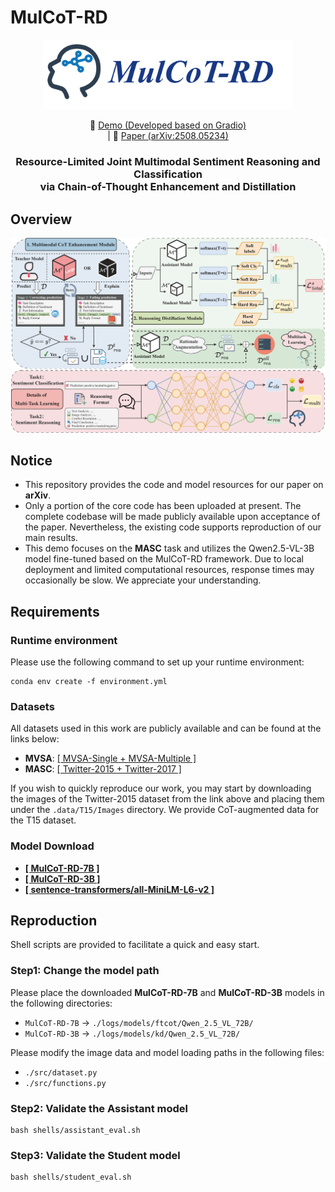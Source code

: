 # MulCoT-RD

<p align="center">
    <img src="./assets/logo.png" width="400"/>
</p>

<p align="center">
    🤗 <a href="https://71fa6862bec24a314a.gradio.live/">Demo (Developed based on Gradio)</a><br/> | 📄 <a href="https://arxiv.org/abs/2508.05234">Paper (arXiv:2508.05234)</a>
</p>

<h3 align="center">
  Resource-Limited Joint Multimodal Sentiment Reasoning and Classification <br/>
  via Chain-of-Thought Enhancement and Distillation
</h3>



## Overview
![overview](./assets/framework.png)

## Notice
- This repository provides the code and model resources for our paper on **arXiv**.
- Only a portion of the core code has been uploaded at present. The complete codebase will be made publicly available upon acceptance of the paper. Nevertheless, the existing code supports reproduction of our main results.
- This demo focuses on the **MASC** task and utilizes the Qwen2.5-VL-3B model fine-tuned based on the MulCoT-RD framework. Due to local deployment and limited computational resources, response times may occasionally be slow. We appreciate your understanding.

## Requirements
### Runtime environment
Please use the following command to set up your runtime environment:
```
conda env create -f environment.yml
```

### Datasets
All datasets used in this work are publicly available and can be found at the links below:
- **MVSA**:  [[ MVSA-Single + MVSA-Multiple ]](https://mcrlab.net/research/mvsa-sentiment-analysis-on-multi-view-social-data/)
- **MASC**:  [[ Twitter-2015 + Twitter-2017 ]](https://github.com/jefferyYu/TomBERT)

If you wish to quickly reproduce our work, you may start by downloading the images of the Twitter-2015 dataset from the link above and placing them under the `.data/T15/Images` directory. We provide CoT-augmented data for the T15 dataset.

### Model Download
- **[[ MulCoT-RD-7B ]](https://huggingface.co/sghn/MulCoT-RD-7B/tree/main)**
- **[[ MulCoT-RD-3B ]](https://huggingface.co/sghn/MulCoT-RD-3B/tree/main)**
- **[[ sentence-transformers/all-MiniLM-L6-v2 ]](https://huggingface.co/sentence-transformers/all-MiniLM-L6-v2)**

## Reproduction
Shell scripts are provided to facilitate a quick and easy start.

### Step1: Change the model path
Please place the downloaded **MulCoT-RD-7B** and **MulCoT-RD-3B** models in the following directories:

- `MulCoT-RD-7B` → `./logs/models/ftcot/Qwen_2.5_VL_72B/`
- `MulCoT-RD-3B` → `./logs/models/kd/Qwen_2.5_VL_72B/`

Please modify the image data and model loading paths in the following files:

- `./src/dataset.py`
- `./src/functions.py`

### Step2: Validate the Assistant model
```
bash shells/assistant_eval.sh
```

### Step3: Validate the Student model
```
bash shells/student_eval.sh
```

